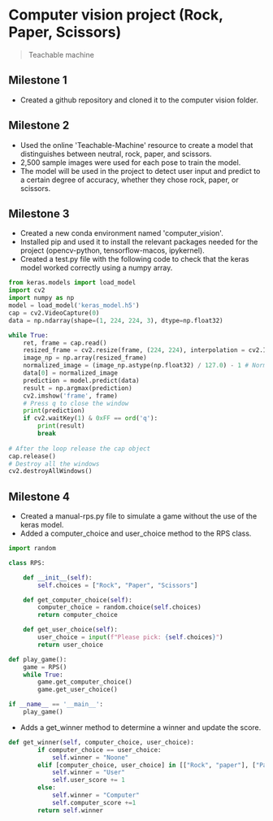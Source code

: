 # Computer vision project (Rock, Paper, Scissors)

> Teachable machine 

## Milestone 1

- Created a github repository and cloned it to the computer vision folder.

## Milestone 2

- Used the online 'Teachable-Machine' resource to create a model that distinguishes between neutral, rock, paper, and scissors. 
- 2,500 sample images were used for each pose to train the model.
- The model will be used in the project to detect user input and predict to a certain degree of accuracy, whether they chose rock, paper, or scissors. 

## Milestone 3

- Created a new conda environment named 'computer_vision'.
- Installed pip and used it to install the relevant packages needed for the project (opencv-python, tensorflow-macos, ipykernel).
- Created a test.py file with the following code to check that the keras model worked correctly using a numpy array.
```python
from keras.models import load_model
import cv2
import numpy as np
model = load_model('keras_model.h5')
cap = cv2.VideoCapture(0)
data = np.ndarray(shape=(1, 224, 224, 3), dtype=np.float32)

while True: 
    ret, frame = cap.read()
    resized_frame = cv2.resize(frame, (224, 224), interpolation = cv2.INTER_AREA)
    image_np = np.array(resized_frame)
    normalized_image = (image_np.astype(np.float32) / 127.0) - 1 # Normalize the image
    data[0] = normalized_image
    prediction = model.predict(data)
    result = np.argmax(prediction)
    cv2.imshow('frame', frame)
    # Press q to close the window
    print(prediction)
    if cv2.waitKey(1) & 0xFF == ord('q'):
        print(result)
        break
            
# After the loop release the cap object
cap.release()
# Destroy all the windows
cv2.destroyAllWindows()
```
## Milestone 4

- Created a manual-rps.py file to simulate a game without the use of the keras model.
- Added a computer_choice and user_choice method to the RPS class.
```python
import random

class RPS:

    def __init__(self):
        self.choices = ["Rock", "Paper", "Scissors"]

    def get_computer_choice(self):
        computer_choice = random.choice(self.choices)
        return computer_choice

    def get_user_choice(self):
        user_choice = input(f"Please pick: {self.choices}")
        return user_choice

def play_game():
    game = RPS()
    while True:
        game.get_computer_choice()
        game.get_user_choice()

if __name__ == '__main__':
    play_game()
```
- Adds a get_winner method to determine a winner and update the score.
```python
def get_winner(self, computer_choice, user_choice):
        if computer_choice == user_choice:
            self.winner = "Noone"
        elif [computer_choice, user_choice] in [["Rock", "paper"], ["Paper", "Scissors"], ["Scissors", "Rock"]]:
            self.winner = "User"
            self.user_score += 1
        else:
            self.winner = "Computer"
            self.computer_score +=1
        return self.winner
```
